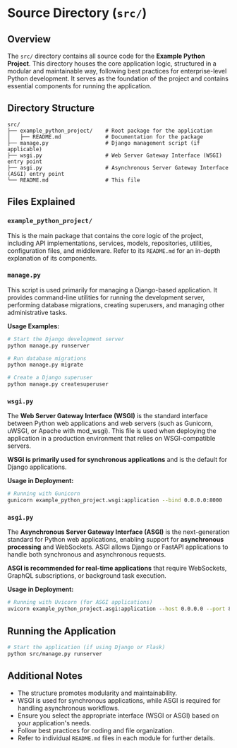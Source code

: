 # Source Directory (`src/`)

## Overview
The `src/` directory contains all source code for the **Example Python Project**. This directory houses the core application logic, structured in a modular and maintainable way, following best practices for enterprise-level Python development. It serves as the foundation of the project and contains essential components for running the application.

## Directory Structure
```
src/
├── example_python_project/    # Root package for the application
│   ├── README.md              # Documentation for the package
├── manage.py                  # Django management script (if applicable)
├── wsgi.py                    # Web Server Gateway Interface (WSGI) entry point
├── asgi.py                    # Asynchronous Server Gateway Interface (ASGI) entry point
└── README.md                  # This file
```

## Files Explained
### `example_python_project/`
This is the main package that contains the core logic of the project, including API implementations, services, models, repositories, utilities, configuration files, and middleware. Refer to its `README.md` for an in-depth explanation of its components.

### `manage.py`
This script is used primarily for managing a Django-based application. It provides command-line utilities for running the development server, performing database migrations, creating superusers, and managing other administrative tasks.

**Usage Examples:**
```bash
# Start the Django development server
python manage.py runserver

# Run database migrations
python manage.py migrate

# Create a Django superuser
python manage.py createsuperuser
```

### `wsgi.py`
The **Web Server Gateway Interface (WSGI)** is the standard interface between Python web applications and web servers (such as Gunicorn, uWSGI, or Apache with mod_wsgi). This file is used when deploying the application in a production environment that relies on WSGI-compatible servers.

**WSGI is primarily used for synchronous applications** and is the default for Django applications.

**Usage in Deployment:**
```bash
# Running with Gunicorn
gunicorn example_python_project.wsgi:application --bind 0.0.0.0:8000
```

### `asgi.py`
The **Asynchronous Server Gateway Interface (ASGI)** is the next-generation standard for Python web applications, enabling support for **asynchronous processing** and WebSockets. ASGI allows Django or FastAPI applications to handle both synchronous and asynchronous requests.

**ASGI is recommended for real-time applications** that require WebSockets, GraphQL subscriptions, or background task execution.

**Usage in Deployment:**
```bash
# Running with Uvicorn (for ASGI applications)
uvicorn example_python_project.asgi:application --host 0.0.0.0 --port 8000
```

## Running the Application
```bash
# Start the application (if using Django or Flask)
python src/manage.py runserver
```

## Additional Notes
- The structure promotes modularity and maintainability.
- WSGI is used for synchronous applications, while ASGI is required for handling asynchronous workflows.
- Ensure you select the appropriate interface (WSGI or ASGI) based on your application's needs.
- Follow best practices for coding and file organization.
- Refer to individual `README.md` files in each module for further details.